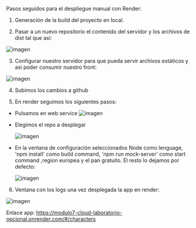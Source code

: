 Pasos seguidos para el despliegue manual con Render:

1. Generación de la build del proyecto en local.
  
2. Pasar a un nuevo repositorio el contenido del servidor y los archivos de dist tal que así:

![imagen](https://github.com/user-attachments/assets/84a4a643-c67f-4250-b6de-9e7c66aad286)

3. Configurar nuestro servidor para que pueda servir archivos estáticos y así poder consumir nuestro front:

![imagen](https://github.com/user-attachments/assets/42c3ff5e-3b00-4df7-84fd-2d4bcbf0227e)

4. Subimos los cambios a github

5. En render seguimos los siguientes pasos:
  - Pulsamos en web service
    ![imagen](https://github.com/user-attachments/assets/09242490-a0d7-4f22-92f5-3c7995531282)

  - Elegimos el repo a desplegar

    ![imagen](https://github.com/user-attachments/assets/01d778ad-4ce2-415c-95be-4a18b9c79771)

  - En la ventana de configuración seleccionados Node como lenguage, 'npm install' como build command, 'npm run mock-server' como start command ,region europea y el pan gratuito.
    El resto lo dejamos por defecto:

    ![imagen](https://github.com/user-attachments/assets/087b7990-a743-40bc-819d-33c7b1fe3479)

6. Ventana con los logs una vez desplegada la app en render:

![imagen](https://github.com/user-attachments/assets/92ea428b-ba7a-4a06-af44-c433e1c6c924)

Enlace app: 
https://modulo7-cloud-laboratorio-opcional.onrender.com/#/characters




